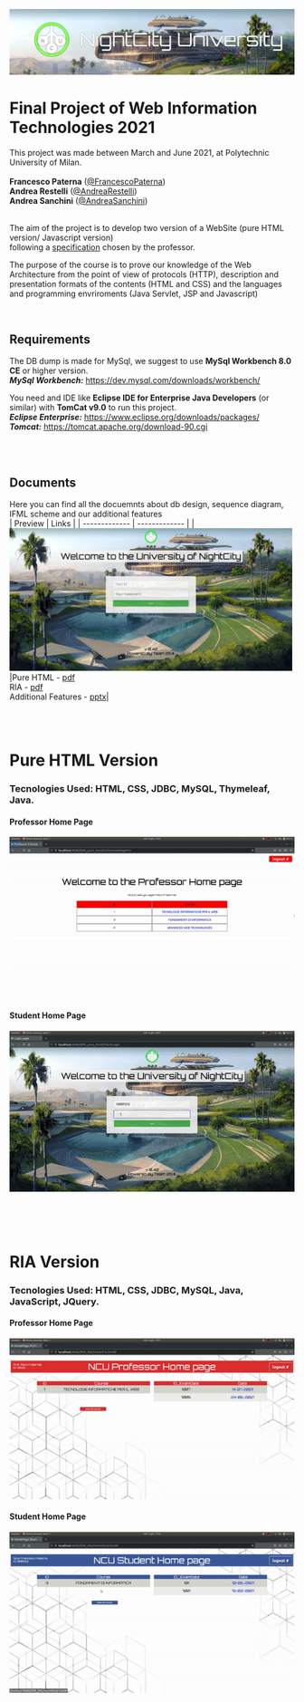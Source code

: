 ![NightCity University Banner](https://github.com/FrancescoPaterna/TIW-2021-Project/blob/master/doc/Final/resources/banner.jpg)

# Final Project of Web Information Technologies 2021 

This project was made between March and June 2021, at Polytechnic University of Milan.<br><br>
 **Francesco Paterna** ([@FrancescoPaterna](https://github.com/FrancescoPaterna)) <br>
 **Andrea Restelli** ([@AndreaRestelli](https://github.com/andrearestelli)) <br>
 **Andrea Sanchini** ([@AndreaSanchini](https://github.com/AndreaSanchini)) <br><br>


The aim of the project is to develop two version of a WebSite (pure HTML version/ Javascript version)<br> following a [specification](https://github.com/FrancescoPaterna/TIW-2021-Project/blob/master/specs/Specifica.pdf) chosen by the professor.

The purpose of the course is to prove our knowledge of the Web Architecture from the point of view of protocols (HTTP), description and presentation formats of the contents (HTML and CSS) and the languages and programming envriroments (Java Servlet, JSP and Javascript)

<br>

 ## Requirements
The DB dump is made for MySql, we suggest to use **MySql Workbench 8.0 CE** or higher version.<br>
***MySql Workbench:*** https://dev.mysql.com/downloads/workbench/

You need and IDE like **Eclipse IDE for Enterprise Java Developers** (or similar) with **TomCat v9.0** to run this project.   
***Eclipse Enterprise:*** https://www.eclipse.org/downloads/packages/ <br>
***Tomcat:*** https://tomcat.apache.org/download-90.cgi

<br><br>

## Documents
Here you can find all the docuemnts about db design, sequence diagram, IFML scheme and our additional features
<br>
|  Preview | Links |
| ------------- | ------------- |
|<img src="https://github.com/FrancescoPaterna/TIW-2021-Project/blob/master/doc/Final/resources/login_page.png" alt="login_page" width="500"/>|Pure HTML - [pdf](https://github.com/FrancescoPaterna/TIW-2021-Project/blob/master/doc/Final/HTML_PURE%20-%20Gruppo%2025%20-%20Paterna-Restelli-Sanchini.pdf)<br>RIA - [pdf](https://github.com/FrancescoPaterna/TIW-2021-Project/blob/master/doc/Final/RIA%20-%20Gruppo%2025%20-%20Paterna-Restelli-Sanchini.pdf)<br>Additional Features - [pptx](https://github.com/FrancescoPaterna/TIW-2021-Project/blob/master/doc/Final/Funzionalità%20Aggiuntive%20-%20Gruppo%2025.pptx)|

<br><br>

# Pure HTML Version

### Tecnologies Used: HTML, CSS, JDBC, MySQL, Thymeleaf, Java. 

#### Professor Home Page
![Pro_RIA](https://github.com/FrancescoPaterna/TIW-2021-Project/blob/master/doc/Final/resources/Professor_PureHTML.gif)

#### Student Home Page
![Stud_RIA](https://github.com/FrancescoPaterna/TIW-2021-Project/blob/master/doc/Final/resources/Student_PureHTML.gif)


<br><br><br>

# RIA Version

### Tecnologies Used: HTML, CSS, JDBC, MySQL, Java, JavaScript, JQuery. 

#### Professor Home Page
![Pro_RIA](https://github.com/FrancescoPaterna/TIW-2021-Project/blob/master/doc/Final/resources/Professor_RIA.gif)

#### Student Home Page
![Stud_RIA](https://github.com/FrancescoPaterna/TIW-2021-Project/blob/master/doc/Final/resources/Student_RIA.gif)
